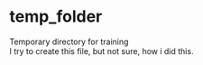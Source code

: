# temp_folder
Temporary directory for training <br/>
I try to create this file, but not sure, how i did this.
